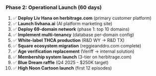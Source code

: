 ### Phase 2: Operational Launch (60 days)

1. ✅ **Deploy Liv Hana on herbitrage.com** (primary customer platform)
2. ✅ **Launch livhana.ai** (AI platform marketing site)
3. ✅ **Deploy 69-domain network** (phase 1: top 10 domains)
4. ✅ **Implement multi-tenancy** (database per-domain config)
5. ✅ **White-label THCA production** (R&D WY → R&D TX)
6. ✅ **Square ecosystem migration** (reggieanddro.com complete)
7. ✅ **Age verification replacement** (Veriff → internal solution)
8. ✅ **Membership system launch** (3-tier on herbitrage.com)
9. ✅ **Blue Dream raffle** (Q4 2025 - $250K target)
10. ✅ **High Noon Cartoon launch** (first 12 episodes)
